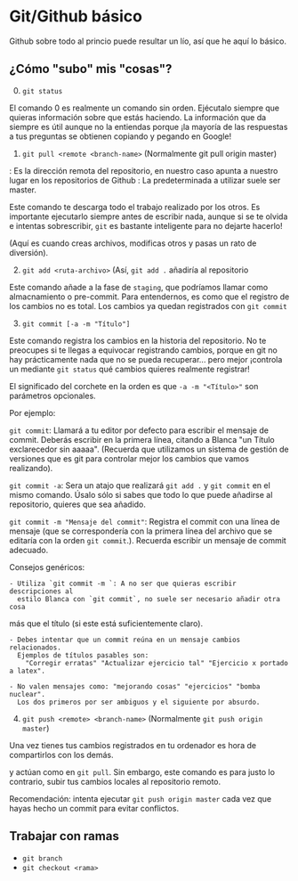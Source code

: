 # Git/Github básico

Github sobre todo al princio puede resultar un lío, así que he aquí lo básico.

## ¿Cómo "subo" mis "cosas"?

0. `git status`

El comando 0 es realmente un comando sin orden. Ejécutalo siempre que
quieras información sobre que estás haciendo. La información que da siempre es
útil aunque no la entiendas porque ¡la mayoría de las respuestas a tus preguntas
se obtienen copiando y pegando en Google!


1. `git pull <remote <branch-name>` (Normalmente git pull origin master)

<remote>: Es la dirección remota del repositorio, en nuestro caso apunta a
nuestro lugar en los repositorios de Github
<branch-name>: La predeterminada a utilizar suele ser master.

Este comando te descarga todo el trabajo realizado por los otros.
Es importante ejecutarlo siempre antes de escribir nada, aunque si 
se te olvida e intentas sobrescribir, `git` es bastante inteligente
para no dejarte hacerlo!


(Aquí es cuando creas archivos, modificas otros y pasas un rato de diversión).


2. `git add <ruta-archivo>` (Así, `git add .` añadiría al repositorio

Este comando añade a la fase de `staging`, que podríamos llamar como
almacnamiento o pre-commit. Para entendernos, es como que el registro de los
cambios no es total. Los cambios ya quedan registrados con `git commit`

3. `git commit [-a -m "Título"]`

Este comando registra los cambios en la historia del repositorio. No te
preocupes si te llegas a equivocar registrando cambios, porque en git no hay
prácticamente nada que no se pueda recuperar... pero mejor ¡controla un
mediante `git status` qué cambios quieres realmente registrar!

El significado del corchete en la orden es que `-a -m "<Título>"` son
parámetros opcionales.

Por ejemplo:

`git commit`: Llamará a tu editor por defecto para escribir el mensaje de
commit. Deberás escribir en la primera línea, citando a Blanca "un Título
exclarecedor sin aaaaa". (Recuerda que utilizamos un sistema de gestión de
versiones que es git para controlar mejor los cambios que vamos realizando).

`git commit -a`: Sera un atajo que realizará `git add .` y `git commit` en el
mismo comando. Úsalo sólo si sabes que todo lo que puede añadirse al
repositorio, quieres que sea añadido.


`git commit -m "Mensaje del commit"`: Registra el commit con una línea de
mensaje (que se correspondería con la primera línea del archivo que se editaría
con la orden `git commit`.). Recuerda escribir un mensaje de commit adecuado.

Consejos genéricos: 

    - Utiliza `git commit -m `: A no ser que quieras escribir descripciones al
      estilo Blanca con `git commit`, no suele ser necesario añadir otra cosa
más que el título (si este está suficientemente claro).

    - Debes intentar que un commit reúna en un mensaje cambios relacionados.
      Ejemplos de títulos pasables son:
        "Corregir erratas" "Actualizar ejercicio tal" "Ejercicio x portado a latex". 

    - No valen mensajes como: "mejorando cosas" "ejercicios" "bomba nuclear".
      Los dos primeros por ser ambiguos y el siguiente por absurdo.

4. `git push <remote> <branch-name>` (Normalmente `git push origin master`)

Una vez tienes tus cambios registrados en tu ordenador es hora de compartirlos
con los demás.

<remote> y <branch-name> actúan como en `git pull`.  Sin embargo, este comando
es para justo lo contrario, subir tus cambios locales al repositorio remoto.

Recomendación: intenta ejecutar `git push origin master` cada vez que hayas
hecho un commit para evitar conflictos.

## Trabajar con ramas

- `git branch`
- `git checkout <rama>`